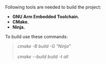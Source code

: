Following tools are needed to build the project:
* **GNU Arm Embedded Toolchain.**
* **CMake.**
* **Ninja.**

To build use these commands:

>*cmake -B build -G "Ninja"* <br><br>
>*cmake --build build -t all*
